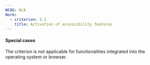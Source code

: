 ```yaml
---
WCAG: N/A
Norm:
  - criterion: 5.2
    title: Activation of accessibility features
---
```


#### Special cases

The criterion is not applicable for functionalities integrated into the operating system or browser.